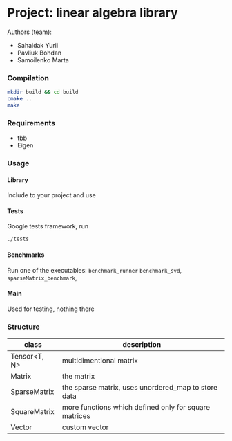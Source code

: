 # Project: linear algebra library
Authors (team): 
- Sahaidak Yurii
- Pavliuk Bohdan
- Samoilenko Marta

### Compilation

```bash
mkdir build && cd build
cmake ..
make
```

### Requirements
- tbb
- Eigen

### Usage
#### Library
Include to your project and use
#### Tests
Google tests framework, run
```bash
./tests
```
#### Benchmarks
Run one of the executables: `benchmark_runner` `benchmark_svd`, `sparseMatrix_benchmark`, 
#### Main
Used for testing, nothing there

### Structure

| class           | description                                           |
|-----------------|-------------------------------------------------------|
| Tensor<T, N>    | multidimentional matrix                               |
| Matrix<T>       | the matrix                                            |
| SparseMatrix<T> | the sparse matrix, uses unordered_map to store data   |
| SquareMatrix<T> | more functions which defined only for square matrices |
| Vector<T>       | custom vector                                         |
